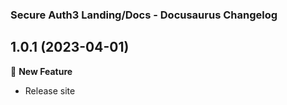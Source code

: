 ### Secure Auth3 Landing/Docs - Docusaurus Changelog

## 1.0.1 (2023-04-01)
🚀 **New Feature**
- Release site
